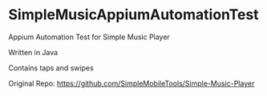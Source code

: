 # SimpleMusicAppiumAutomationTest

Appium Automation Test for Simple Music Player

Written in Java

Contains taps and swipes

Original Repo: https://github.com/SimpleMobileTools/Simple-Music-Player
